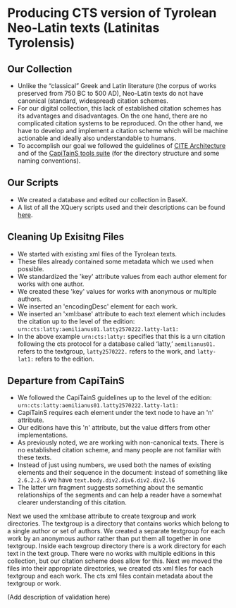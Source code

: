 # Producing CTS version of Tyrolean Neo-Latin texts (Latinitas Tyrolensis)

## Our Collection
* Unlike the “classical” Greek and Latin literature (the corpus of works preserved from 750 BC to 500 AD), Neo-Latin texts do not have canonical (standard, widespread) citation schemes.  
* For our digital collection, this lack of established citation schemes has its advantages and disadvantages.  On the one hand, there are no complicated citation systems to be reproduced.  On the other hand, we have to develop and implement a citation scheme which will be machine actionable and ideally also understandable to humans.  
* To accomplish our goal we followed the guidelines of [CITE Architecture](http://cite-architecture.github.io/) and of the [CapiTainS tools suite](http://capitains.github.io/pages/guidelines) (for the directory structure and some naming conventions).

## Our Scripts
* We created a database and edited our collection in BaseX.
* A list of all the XQuery scripts used and their descriptions can be found [here](https://github.com/nevenjovanovic/latty-cts/blob/master/scripts/scripts.md).  

## Cleaning Up Exisitng Files
* We started with existing xml files of the Tyrolean texts.
* These files already contained some metadata which we used when possible.
* We standardized the 'key' attribute values from each author element for works with one author.
* We created these 'key' values for works with anonymous or multiple authors.  
* We inserted an 'encodingDesc' element for each work.  
* We inserted an 'xml:base' attribute to each text element which includes the citation up to the level of the edition:  `urn:cts:latty:aemilianus01.latty2570222.latty-lat1:` 
* In the above example `urn:cts:latty:` specifies that this is a urn citation following the cts protocol for a database called ‘latty,’  `aemilianus01.` refers to the textgroup, `latty2570222.` refers to the work, and `latty-lat1:` refers to the edition.  

## Departure from CapiTainS
* We followed the CapiTainS guidelines up to the level of the edition: `urn:cts:latty:aemilianus01.latty2570222.latty-lat1:`
* CapiTainS requires each element under the text node to have an 'n' attribute.
* Our editions have this 'n' attribute, but the value differs from other implementations.
* As previously noted, we are working with non-canonical texts.  There is no established citation scheme, and many people are not familiar with these texts.
* Instead of just using numbers, we used both the names of existing elements and their sequence in the document: instead of something like `2.6.2.2.6` we have `text.body.div2.div6.div2.div2.l6`
* The latter urn fragment suggests something about the semantic relationships of the segments and can help a reader have a somewhat clearer understanding of this citation.

Next we used the xml:base attribute to create texgroup and work directories.  The textgroup is a directory that contains works which belong to a single author or set of authors.  We created a separate textgroup for each work by an anonymous author rather than put them all together in one textgroup.  Inside each texgroup directory there is a work directory for each text in the text group.  There were no works with multiple editions in this collection, but our citation scheme does allow for this.  Next we moved the files into their appropriate directories, we created cts xml files for each textgroup and each work.  The cts xml files contain metadata about the textgroup or work.

(Add description of validation here)
